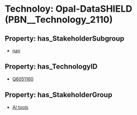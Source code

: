 # Technoloy: __Opal-DataSHIELD__ (PBN__Technology_2110)

## Property: has_StakeholderSubgroup

* [nan](PBN__TechSubgroup_7)

## Property: has_TechnologyID

* [Q6051160](Q6051160)

## Property: has_StakeholderGroup

* [AI tools](PBN__TechGroup_0)

